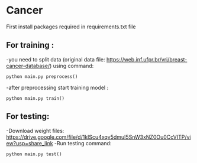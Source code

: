 # Cancer
First install packages required in requirements.txt file
## For training :
 -you need to split data (original data file: https://web.inf.ufpr.br/vri/breast-cancer-database/) using command:
 ```
 python main.py preprocess()
 ```
 -after preprocessing start training model : 
  ```
  python main.py train()
  ```
## For testing:
 -Download weight files: https://drive.google.com/file/d/1kIScu4xqv5dmuI5SnW3xNZ0Ou0CcVITP/view?usp=share_link
 -Run testing command:
 ```
 python main.py test()
 ```
